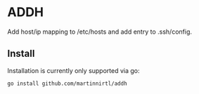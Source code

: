 # ADDH

Add host/ip mapping to /etc/hosts and add entry to .ssh/config.

## Install

Installation is currently only supported via go:

```bash
go install github.com/martinnirtl/addh
```
